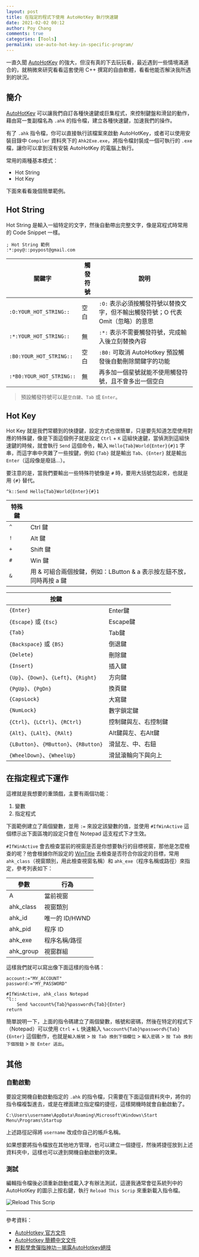 ```yaml
---
layout: post
title: 在指定的程式下使用 AutoHotKey 執行快速鍵
date: 2021-02-02 00:12
author: Poy Chang
comments: true
categories: [Tools]
permalink: use-auto-hot-key-in-specific-program/
---
```


一直久聞 [AutoHotKey](https://www.autohotkey.com/) 的強大，但沒有真的下去玩玩看，最近遇到一些情境滿適合的，就稍微來研究看看這套使用 C++ 撰寫的自由軟體，看看他能否解決我所遇到的狀況。

## 簡介

[AutoHotKey](https://www.autohotkey.com/) 可以讓我們自訂各種快速鍵或巨集程式，來控制鍵盤和滑鼠的動作，藉由寫一隻副檔名為 `.ahk` 的指令檔，建立各種快速鍵，加速我們的操作。

有了 `.ahk` 指令檔，你可以直接執行該檔案來啟動 AutoHotKey，或者可以使用安裝目錄中 `Compiler` 資料夾下的 `Ahk2Exe.exe`，將指令檔封裝成一個可執行的 `.exe` 檔，讓你可以拿到沒有安裝 AutoHotKey 的電腦上執行。

常用的兩種基本模式：

- Hot String
- Hot Key

下面來看看幾個簡單範例。

## Hot String

Hot String 是輸入一組特定的文字，然後自動帶出完整文字，像是寫程式時常用的 Code Snippet 一樣。

```ahk
; Hot String 範例
:*:poy@::poypost@gmail.com
```

| 關鍵字                   | 觸發符號 | 說明                                                                            |
| ------------------------ | -------- | ------------------------------------------------------------------------------- |
| `:O:YOUR_HOT_STRING::`   | 空白     | `:O:` 表示必須按觸發符號以替換文字，但不輸出觸發符號；O 代表 Omit（忽略）的意思 |
| `:*:YOUR_HOT_STRING::`   | 無       | `:*:` 表示不需要觸發符號，完成輸入後立刻替換內容                                |
| `:B0:YOUR_HOT_STRING::`  | 空白     | `:B0:` 可取消 AutoHotkey 預設觸發後自動刪除關鍵字的功能                         |
| `:*B0:YOUR_HOT_STRING::` | 無       | 再多加一個星號就能不使用觸發符號，且不會多出一個空白                            |

>預設觸發符號可以是`空白鍵`、`Tab` 或 `Enter`。

## Hot Key

Hot Key 就是我們常聽到的快捷鍵，設定方式也很簡單，只是要先知道怎麼使用對應的特殊鍵，像是下面這個例子就是設定 `Ctrl` + `K` 這組快速鍵，當偵測到這組快速鍵的時候，就會執行 `Send` 這個命令，輸入 `Hello{Tab}World{Enter}{#}1` 字串，而這字串中夾雜了一些按鍵，例如 `{Tab}` 就是輸出 `Tab`、`{Enter}` 就是輸出 `Enter`（這段像是廢話...）。

要注意的是，當我們要輸出一些特殊符號像是 `#` 時，要用大括號包起來，也就是用 `{#}` 替代。

```ahk
^k::Send Hello{Tab}World{Enter}{#}1
```

| 特殊鍵 |                                                                      |
| ------ | -------------------------------------------------------------------- |
| `^`    | Ctrl 鍵                                                              |
| `!`    | Alt 鍵                                                               |
| `+`    | Shift 鍵                                                             |
| `#`    | Win 鍵                                                               |
| `&`    | 用 & 可組合兩個按鍵，例如：LButton & a 表示按左鈕不放，同時再按 a 鍵 |

| 按鍵                                  |                      |
| ------------------------------------- | -------------------- |
| `{Enter}`                             | Enter鍵              |
| `{Escape}` 或 `{Esc}`                 | Escape鍵             |
| `{Tab}`                               | Tab鍵                |
| `{Backspace}` 或 `{BS}`               | 倒退鍵               |
| `{Delete}`                            | 刪除鍵               |
| `{Insert}`                            | 插入鍵               |
| `{Up}`、`{Down}`、`{Left}`、`{Right}` | 方向鍵               |
| `{PgUp}`、`{PgDn}`                    | 換頁鍵               |
| `{CapsLock}`                          | 大寫鍵               |
| `{NumLock}`                           | 數字鎖定鍵           |
| `{Ctrl}`、`{LCtrl}`、`{RCtrl}`        | 控制鍵與左、右控制鍵 |
| `{Alt}`、`{LAlt}`、`{RAlt}`           | Alt鍵與左、右Alt鍵   |
| `{LButton}`、`{MButton}`、`{RButton}` | 滑鼠左、中、右鈕     |
| `{WheelDown}`、`{WheelUp}`            | 滑鼠滾輪向下與向上   |

## 在指定程式下運作

這裡就是我想要的重頭戲，主要有兩個功能：

1. 變數
2. 指定程式

下面範例建立了兩個變數，並用 `:=` 來設定該變數的值，並使用 `#IfWinActive` 這個標示出下面區塊的設定只會在 Notepad 這支程式下才生效。

`#IfWinActive` 會去檢查當前的視窗是否是你想要執行的目標視窗，那他是怎麼檢查的呢？他會根據你所設定的 [WinTitle](https://wyagd001.github.io/zh-cn/docs/misc/WinTitle.htm) 去檢查是否符合你設定的目標，常用 `ahk_class`（視窗類別，用此檢查視窗名稱）和 `ahk_exe`（程序名稱或路徑）來指定，參考列表如下：

| 參數      | 行為           |
| --------- | -------------- |
| A         | 當前視窗       |
| ahk_class | 視窗類別       |
| ahk_id    | 唯一的 ID/HWND |
| ahk_pid   | 程序 ID        |
| ahk_exe   | 程序名稱/路徑  |
| ahk_group | 視窗群組       |

這樣我們就可以寫出像下面這樣的指令碼：

```ahk
account:="MY_ACCOUNT"
password:="MY_PASSWORD"

#IfWinActive, ahk_class Notepad
^l::
    Send %account%{Tab}%password%{Tab}{Enter}
return
```

簡單說明一下，上面的指令碼建立了兩個變數，帳號和密碼，然後在特定的程式下（Notepad）可以使用 `Ctrl` + `L` 快速輸入 `%account%{Tab}%password%{Tab}{Enter}` 這個動作，也就是`輸入帳號` > `按 Tab 換到下個欄位` > `輸入密碼` > `按 Tab 換到下個按鈕` > `按 Enter 送出`。

## 其他

### 自動啟動

要設定開機自動啟動指定的 `.ahk` 的指令檔，只需要在下面這個資料夾中，將你的指令檔複製進去，或是在裡面建立指定檔的捷徑，這樣開機時就會自動啟動了。

`C:\Users\username\AppData\Roaming\Microsoft\Windows\Start Menu\Programs\Startup`

上述路徑記得將 `username` 改成你自己的帳戶名稱。

如果想要將指令檔放在其他地方管理，也可以建立一個捷徑，然後將捷徑放到上述資料夾中，這樣也可以達到開機自動啟動的效果。

### 測試

編輯指令檔後必須重新啟動或載入才有辦法測試，這邊我通常會從系統列中的 AutoHotKey 的圖示上按右鍵，執行 `Reload This Scrip` 來重新載入指令檔。

![Reload This Scrip](https://i.imgur.com/X6TuKAx.png)

----------

參考資料：

* [AutoHotkey 官方文件](https://www.autohotkey.com/docs/AutoHotkey.htm)
* [AutoHotkey 簡體中文文件](https://wyagd001.github.io/zh-cn/docs/AutoHotkey.htm)
* [輕鬆學會彈指神功－揭露AutoHotkey絕技](http://jdev.tw/blog/734/autohotkey-introduction-chinese)
